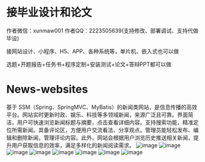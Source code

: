 # 接毕业设计和论文
作者微信：xunmaw001  作者QQ：2223505639(支持修改、部署调试、支持代做毕设)

接网站设计、小程序、H5、APP、各种系统等，单片机、嵌入式也可以做

选题+开题报告+任务书+程序定制+安装测试+论文+答辩PPT都可以做
# News-websites
基于 SSM（Spring、SpringMVC、MyBatis）的新闻类网站，是信息传播的高效平台。网站实时更新时政、娱乐、科技等多领域新闻，来源广泛且可靠。界面简洁，用户可快速浏览新闻标题与摘要，点击查看详细内容。支持搜索功能，精准定位所需新闻。具备评论区，方便用户交流看法、分享观点。管理员能轻松发布、编辑和删除新闻，管理评论内容。此外，网站会根据用户浏览历史推送相关新闻，提升用户获取信息的效率，满足多样化的新闻阅读需求。 
![image](https://github.com/user-attachments/assets/9ae7495d-7bcd-433e-a392-7b85687b7b3d)
![image](https://github.com/user-attachments/assets/644d58a6-f39c-4f67-abf6-1c1117a2a946)
![image](https://github.com/user-attachments/assets/786e9725-224c-48ce-8c15-bc2b1309898f)
![image](https://github.com/user-attachments/assets/09dcd806-981b-4dc7-b153-cea42f81fc38)
![image](https://github.com/user-attachments/assets/75cbd2d9-8d20-4ce5-ae90-db87bb26f0a9)
![image](https://github.com/user-attachments/assets/840473bb-c09c-43dd-826a-d02b0d5c024f)
![image](https://github.com/user-attachments/assets/593c77be-b024-4f35-9360-f42893acaa26)
![image](https://github.com/user-attachments/assets/f73b9289-4b07-456d-9512-54fc505987cc)
